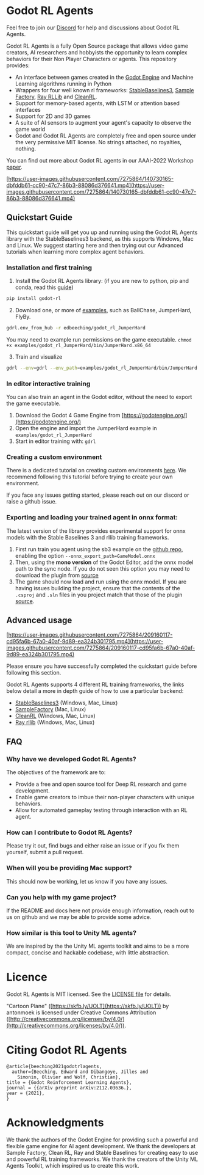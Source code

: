 # Godot RL Agents

Feel free to join our [Discord](https://discord.gg/HMMD2J8SxY) for help and discussions about Godot RL Agents.

Godot RL Agents is a fully Open Source package that allows video game creators, AI researchers and hobbyists the opportunity to learn complex behaviors for their Non Player Characters or agents.
This repository provides:

- An interface between games created in the [Godot Engine](https://godotengine.org/) and Machine Learning algorithms running in Python
- Wrappers for four well known rl frameworks: [StableBaselines3](https://stable-baselines3.readthedocs.io/en/master/), [Sample Factory](https://www.samplefactory.dev/), [Ray RLLib](https://docs.ray.io/en/latest/rllib-algorithms.html) and [CleanRL](https://github.com/vwxyzjn/cleanrl).
- Support for memory-based agents, with LSTM or attention based interfaces
- Support for 2D and 3D games
- A suite of AI sensors to augment your agent's capacity to observe the game world
- Godot and Godot RL Agents are completely free and open source under the very permissive MIT license. No strings attached, no royalties, nothing.

You can find out more about Godot RL agents in our AAAI-2022 Workshop [paper](https://arxiv.org/abs/2112.03636).

[https://user-images.githubusercontent.com/7275864/140730165-dbfddb61-cc90-47c7-86b3-88086d376641.mp4](https://user-images.githubusercontent.com/7275864/140730165-dbfddb61-cc90-47c7-86b3-88086d376641.mp4)

## Quickstart Guide

This quickstart guide will get you up and running using the Godot RL Agents library with the StableBaselines3 backend, as this supports Windows, Mac and Linux. We suggest starting here and then trying out our Advanced tutorials when learning more complex agent behaviors.

### Installation and first training

1. Install the Godot RL Agents library: (if you are new to python, pip and conda, read this [guide](https://www.machinelearningplus.com/deployment/conda-create-environment-and-everything-you-need-to-know-to-manage-conda-virtual-environment/))

```bash
pip install godot-rl
```

2. Download one, or more of [examples](https://github.com/edbeeching/godot_rl_agents_examples), such as BallChase, JumperHard, FlyBy.

```bash
gdrl.env_from_hub -r edbeeching/godot_rl_JumperHard 
```
You may need to example run permissions on the game executable. `chmod +x examples/godot_rl_JumperHard/bin/JumperHard.x86_64`

3. Train and visualize 

```bash
gdrl --env=gdrl --env_path=examples/godot_rl_JumperHard/bin/JumperHard.x86_64 --experiment_name=Experiment_01 --viz
```

### In editor interactive training

You can also train an agent in the Godot editor, without the need to export the game executable.

1. Download the Godot 4 Game Engine from [https://godotengine.org/](https://godotengine.org/)
2. Open the engine and import the JumperHard example in `examples/godot_rl_JumperHard`
3. Start in editor training with: `gdrl` 

### Creating a custom environment

There is a dedicated tutorial on creating custom environments [here](docs/CUSTOM_ENV.md). We recommend following this tutorial before trying to create your own environment.

If you face any issues getting started, please reach out on our discord or raise a github issue.

### Exporting and loading your trained agent in onnx format:
The latest version of the library provides experimental support for onnx models with the Stable Baselines 3 and rllib training frameworks.
1. First run train you agent using the sb3 example on the [github repo](https://github.com/edbeeching/godot_rl_agents/blob/main/examples/stable_baselines3_example.py), enabling the option `--onnx_export_path=GameModel.onnx`
2. Then, using the **mono version** of the Godot Editor, add the onnx model path to the sync node. If you do not seen this option you may need to download the plugin from [source](https://github.com/edbeeching/godot_rl_agents_plugin)
3. The game should now load and run using the onnx model. If you are having issues building the project, ensure that the contents of the `.csproj` and `.sln` files in you project match that those of the plugin [source](https://github.com/edbeeching/godot_rl_agents_plugin).

## Advanced usage
[https://user-images.githubusercontent.com/7275864/209160117-cd95fa6b-67a0-40af-9d89-ea324b301795.mp4](https://user-images.githubusercontent.com/7275864/209160117-cd95fa6b-67a0-40af-9d89-ea324b301795.mp4)


Please ensure you have successfully completed the quickstart guide before following this section.

Godot RL Agents supports 4 different RL training frameworks, the links below detail a more in depth guide of how to use a particular backend:

- [StableBaselines3](docs/ADV_STABLE_BASELINES_3.md) (Windows, Mac, Linux)
- [SampleFactory](docs/ADV_SAMPLE_FACTORY.md) (Mac, Linux)
- [CleanRL](docs/ADV_CLEAN_RL.md) (Windows, Mac, Linux)
- [Ray rllib](docs/ADV_RLLIB.md) (Windows, Mac, Linux)

## FAQ

### Why have we developed Godot RL Agents?

The objectives of the framework are to:
- Provide a free and open source tool for Deep RL research and game development.
- Enable game creators to imbue their non-player characters with unique behaviors.
- Allow for automated gameplay testing through interaction with an RL agent.
### How can I contribute to Godot RL Agents?

Please try it out, find bugs and either raise an issue or if you fix them yourself, submit a pull request.

### When will you be providing Mac support?

This should now be working, let us know if you have any issues.

### Can you help with my game project?

If the README and docs here not provide enough information, reach out to us on github and we may be able to provide some advice.

### How similar is this tool to Unity ML agents?

We are inspired by the the Unity ML agents toolkit and aims to be a more compact, concise and hackable codebase, with little abstraction.

# Licence

Godot RL Agents is MIT licensed. See the [LICENSE file](https://www.notion.so/huggingface2/LICENSE) for details.

"Cartoon Plane" ([https://skfb.ly/UOLT](https://skfb.ly/UOLT)) by antonmoek is licensed under Creative Commons Attribution ([http://creativecommons.org/licenses/by/4.0/](http://creativecommons.org/licenses/by/4.0/)).

# Citing Godot RL Agents

```
@article{beeching2021godotrlagents,
  author={Beeching, Edward and Dibangoye, Jilles and
    Simonin, Olivier and Wolf, Christian},
title = {Godot Reinforcement Learning Agents},
journal = {{arXiv preprint arXiv:2112.03636.},
year = {2021},
}
```

# Acknowledgments

We thank the authors of the Godot Engine for providing such a powerful and flexible game engine for AI agent development.
We thank the developers at Sample Factory, Clean RL, Ray and Stable Baselines for creating easy to use and powerful RL training frameworks.
We thank the creators of the Unity ML Agents Toolkit, which inspired us to create this work.
